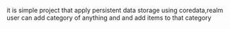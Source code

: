 it is simple project that apply persistent data storage using coredata,realm user can add category of anything and 
and add items to that category
